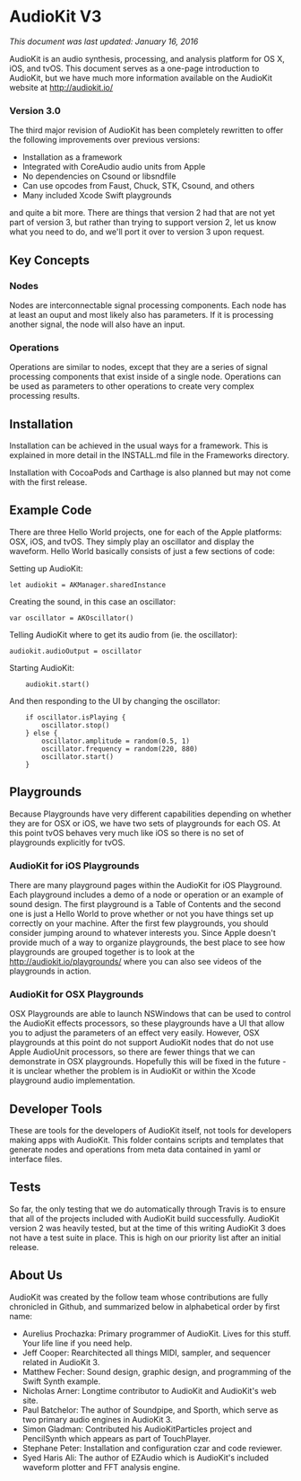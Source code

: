AudioKit V3
===
*This document was last updated: January 16, 2016*

AudioKit is an audio synthesis, processing, and analysis platform for OS X, iOS, and tvOS. This document serves as a one-page introduction to AudioKit, but we have much more information available on the AudioKit website at http://audiokit.io/

### Version 3.0
The third major revision of AudioKit has been completely rewritten to offer the following improvements over previous versions:

* Installation as a framework
* Integrated with CoreAudio audio units from Apple
* No dependencies on Csound or libsndfile
* Can use opcodes from Faust, Chuck, STK, Csound, and others
* Many included Xcode Swift playgrounds

and quite a bit more. There are things that version 2 had that are not yet part of version 3, but rather than trying to support version 2, let us know what you need to do, and we'll port it over to version 3 upon request.

## Key Concepts

### Nodes
Nodes are interconnectable signal processing components.  Each node has at least an ouput and most likely also has parameters.  If it is processing another signal, the node will also have an input.

### Operations
Operations are similar to nodes, except that they are a series of signal processing components that exist inside of a single node.  Operations can be used as parameters to other operations to create very complex processing results.

## Installation

Installation can be achieved in the usual ways for a framework.  This is explained in more detail in the INSTALL.md file in the Frameworks directory.

Installation with CocoaPods and Carthage is also planned but may not come with the first release.

## Example Code
There are three Hello World projects, one for each of the Apple platforms: OSX, iOS, and tvOS. They simply play an oscillator and display the waveform.  Hello World basically consists of just a few sections of code:

Setting up AudioKit:

    let audiokit = AKManager.sharedInstance

Creating the sound, in this case an oscillator:

    var oscillator = AKOscillator()

Telling AudioKit where to get its audio from (ie. the oscillator):

    audiokit.audioOutput = oscillator

Starting AudioKit:

        audiokit.start()

And then responding to the UI by changing the oscillator:

        if oscillator.isPlaying {
            oscillator.stop()
        } else {
            oscillator.amplitude = random(0.5, 1)
            oscillator.frequency = random(220, 880)
            oscillator.start()
        }

## Playgrounds

Because Playgrounds have very different capabilities depending on whether they are for OSX or iOS, we have two sets of playgrounds for each OS.  At this point tvOS behaves very much like iOS so there is no set of playgrounds explicitly for tvOS.

### AudioKit for iOS Playgrounds
There are many playground pages within the AudioKit for iOS Playground.  Each playground includes a demo of a node or operation or an example of sound design.  The first playground is a Table of Contents and the second one is just a Hello World to prove whether or not you have things set up correctly on your machine.  After the first few playgrounds, you should consider jumping around to whatever interests you.  Since Apple doesn't provide much of a way to organize playgrounds, the best place to see how playgrounds are grouped together is to look at the http://audiokit.io/playgrounds/ where you can also see videos of the playgrounds in action.

### AudioKit for OSX Playgrounds
OSX Playgrounds are able to launch NSWindows that can be used to control the AudioKit effects processors, so these playgrounds have a UI that allow you to adjust the parameters of an effect very easily.  However, OSX playgrounds at this point do not support AudioKit nodes that do not use Apple AudioUnit processors, so there are fewer things that we can demonstrate in OSX playgrounds.  Hopefully this will be fixed in the future - it is unclear whether the problem is in AudioKit or within the Xcode playground audio implementation.

## Developer Tools

These are tools for the developers of AudioKit itself, not tools for developers making apps with AudioKit.  This folder contains scripts and templates that generate nodes and operations from meta data contained in yaml or interface files.

## Tests

So far, the only testing that we do automatically through Travis is to ensure that all of the projects included with AudioKit build successfully.  AudioKit version 2 was heavily tested, but at the time of this writing AudioKit 3 does not have a test suite in place.  This is high on our priority list after an initial release.

## About Us

AudioKit was created by the follow team whose contributions are fully chronicled in Github, and summarized below in alphabetical order by first name:

* Aurelius Prochazka: Primary programmer of AudioKit. Lives for this stuff.  Your life line if you need help.
* Jeff Cooper: Rearchitected all things MIDI, sampler, and sequencer related in AudioKit 3.
* Matthew Fecher: Sound design, graphic design, and programming of the Swift Synth example.
* Nicholas Arner: Longtime contributor to AudioKit and AudioKit's web site.
* Paul Batchelor: The author of Soundpipe, and Sporth, which serve as two primary audio engines in AudioKit 3.
* Simon Gladman: Contributed his AudioKitParticles project and PencilSynth which appears as part of TouchPlayer.
* Stephane Peter: Installation and configuration czar and code reviewer.
* Syed Haris Ali: The author of EZAudio which is AudioKit's included waveform plotter and FFT analysis engine.
